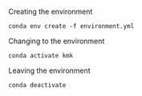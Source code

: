 Creating the environment
``` 
conda env create -f environment.yml
```

Changing to the environment
```
conda activate kmk
```

Leaving the environment
```
conda deactivate
```
